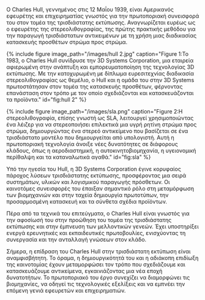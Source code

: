 Ο Charles Hull, γεννημένος στις 12 Μαΐου 1939, είναι Αμερικανός εφευρέτης και επιχειρηματίας γνωστός για την πρωτοποριακή συνεισφορά του στον τομέα της τρισδιάστατης εκτύπωσης. Αναγνωρίζεται ευρέως ως ο εφευρέτης της στερεολιθογραφίας, της πρώτης πρακτικής μεθόδου για την παραγωγή τρισδιάστατων αντικειμένων με τη χρήση μιας διαδικασίας κατασκευής προσθέτων στρώμα προς στρώμα.

{% include figure image_path="/images/hull 2.jpg" caption="Figure 1:Το 1983, ο Charles Hull συνίδρυσε την 3D Systems Corporation, μια εταιρεία αφιερωμένη στην ανάπτυξη και εμπορευματοποίηση της τεχνολογίας 3D εκτύπωσης. Με την κατοχυρωμένη με δίπλωμα ευρεσιτεχνίας διαδικασία στερεολιθογραφίας ως θεμέλιο, ο Hull και η ομάδα του στην 3D Systems πρωτοστάτησαν στον τομέα της κατασκευής προσθέτων, φέρνοντας επανάσταση στον τρόπο με τον οποίο σχεδιάζονται και κατασκευάζονται τα προϊόντα." id="fig:hull 2" %}

{% include figure image_path="/images/sla.png" caption="Figure 2:Η στερεολιθογραφία, επίσης γνωστή ως SLA, λειτουργεί χρησιμοποιώντας ένα λέιζερ για να στερεοποιήσει επιλεκτικά μια υγρή ρητίνη στρώμα προς στρώμα, δημιουργώντας ένα στερεό αντικείμενο που βασίζεται σε ένα τρισδιάστατο μοντέλο που δημιουργείται από υπολογιστή. Αυτή η πρωτοποριακή τεχνολογία άνοιξε νέες δυνατότητες σε διάφορους κλάδους, όπως η αεροδιαστημική, η αυτοκινητοβιομηχανία, η υγειονομική περίθαλψη και τα καταναλωτικά αγαθά." id="fig:sla" %}

Υπό την ηγεσία του Hull, η 3D Systems Corporation έγινε κορυφαίος πάροχος λύσεων τρισδιάστατης εκτύπωσης, προσφέροντας μια σειρά συστημάτων, υλικών και λογισμικού παραγωγής πρόσθετων. Οι καινοτόμες συνεισφορές του έπαιξαν σημαντικό ρόλο στη μεταμόρφωση των βιομηχανιών και στην ταχεία δημιουργία πρωτοτύπων, την προσαρμοσμένη κατασκευή και τα σύνθετα σχέδια προϊόντων.

Πέρα από τα τεχνικά του επιτεύγματα, ο Charles Hull είναι γνωστός για την αφοσίωσή του στην προώθηση του τομέα της τρισδιάστατης εκτύπωσης και στην έμπνευση των μελλοντικών γενεών. Έχει υποστηρίξει ενεργά ερευνητικές και εκπαιδευτικές πρωτοβουλίες, ενισχύοντας τη συνεργασία και την ανταλλαγή γνώσεων στον κλάδο.

Σήμερα, η επίδραση του Charles Hull στην τρισδιάστατη εκτύπωση είναι αναμφισβήτητη. Το όραμα, η δημιουργικότητά του και η αδιάκοπη επιδίωξη της καινοτομίας έχουν μεταμορφώσει τον τρόπο που σχεδιάζουμε και κατασκευάζουμε αντικείμενα, εγκαινιάζοντας μια νέα εποχή δυνατοτήτων. Το πρωτοποριακό του έργο συνεχίζει να διαμορφώνει τις βιομηχανίες, να οδηγεί τις τεχνολογικές εξελίξεις και να εμπνέει την επόμενη γενιά εφευρετών και επιχειρηματιών.
